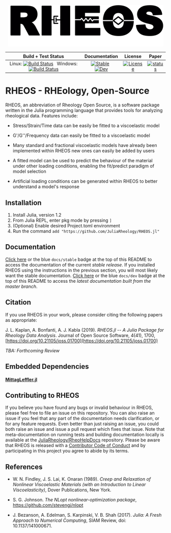 ﻿<a name="logo"/>
<div align="center">
<img src="docs/Logo.png" height="130"></img>
</a>
</div>

| **Build + Test Status**                                                                                        |**Documentation**                                                                    | **License**                           | **Paper**                       |
|:--------------------------------------------------------------------------------------------------------------:|:-----------------------------------------------------------------------------------:|:-------------------------------------:|:-------------------------------:|
| Linux: [![Build Status][travis-img]][travis-url] &nbsp; Windows: [![Build Status][appveyor-img]][appveyor-url] | [![Stable][docs-sta-img]][docs-sta-url] &nbsp; [![Dev][docs-dev-img]][docs-dev-url] | [![License][license-img]](LICENSE.md) | [![status][joss-img]][joss-url] |

# RHEOS - RHEology, Open-Source
RHEOS, an abbreviation of Rheology Open Source, is a software package written in the Julia programming language that provides tools for analyzing rheological data. Features include:

- Stress/Strain/Time data can be easily be fitted to a viscoelastic model

- G'/G''/Frequency data can easily be fitted to a viscoelastic model

- Many standard and fractional viscoelastic models have already been implemented within RHEOS new ones can easily be added by users

- A fitted model can be used to predict the behaviour of the material under other loading conditions, enabling the fit/predict paradigm of model selection

- Artificial loading conditions can be generated within RHEOS to better understand a model's response

## Installation
1. Install Julia, version 1.2
2. From Julia REPL, enter pkg mode by pressing ```]```
3. (Optional) Enable desired Project.toml environment
4. Run the command ```add "https://github.com/JuliaRheology/RHEOS.jl"```

## Documentation
[Click here][docs-sta-url] or the blue `docs/stable` badge at the top of this README to access the documentation of the current _stable release_. If you installed RHEOS using the instructions in the previous section, you will most likely want the stable documentation. [Click here][docs-dev-url] or the blue `docs/dev` badge at the top of this README to access the _latest documentation built from the master branch_. 

## Citation
If you use RHEOS in your work, please consider citing the following papers as appropriate:

J. L. Kaplan, A. Bonfanti, A. J. Kabla (2019). _RHEOS.jl -- A Julia Package for Rheology Data Analysis_. Journal of Open Source Software, 4(41), 1700, [https://doi.org/10.21105/joss.01700](https://doi.org/10.21105/joss.01700)

_TBA: Forthcoming Review_

## Embedded Dependencies
#### [MittagLeffler.jl](https://github.com/jlapeyre/MittagLeffler.jl)

## Contributing to RHEOS
If you believe you have found any bugs or invalid behaviour in RHEOS, please feel free to file an issue on this repository. You can also raise an issue if you feel that any part of the documentation needs clarification, or for any feature requests. Even better than just raising an issue, you could both raise an issue and issue a pull request which fixes that issue. Note that meta-documentation on running tests and building documentation locally is available at the [JuliaRheology/RheoHelpDocs](https://github.com/JuliaRheology/RheoHelpDocs) repository. Please be aware that RHEOS is released with a [Contributor Code of Conduct](CONDUCT.md) and by participating in this project you agree to abide by its terms.


## References
+ W. N. Findley, J. S. Lai, K. Onaran (1989). *Creep and Relaxation of Nonlinear Viscoelastic Materials (with an Introduction to Linear Viscoelasticity)*, Dover Publications, New York. 

+ S. G. Johnson. *The NLopt nonlinear-optimization package*, https://github.com/stevengj/nlopt

+ J. Bezanson, A. Edelman, S. Karpinski, V. B. Shah (2017). *Julia: A Fresh Approach to Numerical Computing*, SIAM Review, doi: 10.1137/141000671.

[docs-sta-img]: https://img.shields.io/badge/docs-stable-blue.svg
[docs-sta-url]: https://JuliaRheology.github.io/RHEOS.jl/stable

[docs-dev-img]: https://img.shields.io/badge/docs-dev-blue.svg
[docs-dev-url]: https://JuliaRheology.github.io/RHEOS.jl/dev

[travis-img]: https://travis-ci.org/JuliaRheology/RHEOS.jl.svg?branch=master
[travis-url]: https://travis-ci.org/JuliaRheology/RHEOS.jl

[appveyor-img]: https://ci.appveyor.com/api/projects/status/github/JuliaRheology/RHEOS.jl?branch=master&svg=true
[appveyor-url]: https://ci.appveyor.com/project/JuliaRheology/RHEOS-jl

[license-img]: https://img.shields.io/badge/License-MIT-ff69b2.svg?style=flat

[joss-img]: https://joss.theoj.org/papers/553250d815e1990db1b89c742854c71a/status.svg
[joss-url]: https://joss.theoj.org/papers/553250d815e1990db1b89c742854c71a